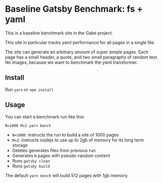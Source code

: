 # Baseline Gatsby Benchmark: fs + yaml

This is a baseline benchmark site in the Gabe project.

This site in particular tracks yaml performance for all pages in a single file.

The site can generate an arbitrary amount of super simple pages. Each page has a small header, a quote, and two small paragraphs of random text. No images, because we want to benchmark the yaml transformer.

## Install

Run `yarn` or `npm install`

## Usage

You can start a benchmark run like this:

```shell
N=1000 M=2 yarn bench
```

- `N=1000`: instructs the run to build a site of 1000 pages
- `M=2`: instructs nodejs to use up to 2gb of memory for its long term storage
- Deletes generates files from previous run
- Generates `N` pages with pseudo-random content
- Runs `gatsby clean`
- Runs `gatsby build`

The default `yarn bench` will build 512 pages with 1gb memory.
